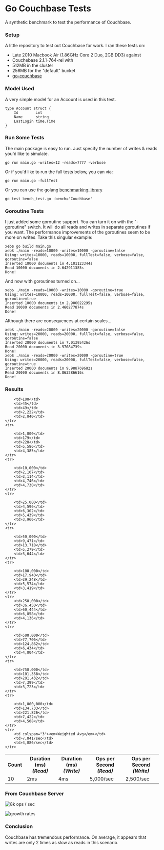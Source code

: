 Go Couchbase Tests
================
A synthetic benchmark to test the performance of Couchbase.

### Setup
A little repository to test out Couchbase for work.  I ran these tests on:
* Late 2010 Macbook Air (1.86GHz Core 2 Duo, 2GB DD3) against 
* Couchebase 2.1.1-764-rel with 
* 512MB in the cluster 
* 256MB for the "default" bucket
* [go-couchbase](http://github.com/couchbaselabs/go-couchbase)

### Model Used
A very simple model for an Account is used in this test.

```
type Account struct {
	Id        int
	Name      string
	LastLogin time.Time
}
```

### Run Some Tests
The main package is easy to run.  Just specify the number of writes & reads you'd like to simulate.

```
go run main.go -writes=12 -reads=7777 -verbose
```

Or if you'd like to run the full tests below, you can via:
```
go run main.go -fullTest
```

Or you can use the golang [benchmarking library](http://golang.org/pkg/testing/)
```
go test bench_test.go -bench="Couchbase"
```

### Goroutine Tests
I just added some goroutine support.  You can turn it on with the "-goroutine" switch.  It will do all reads and writes in separate goroutines if you want.  The performance improvements of the goroutines seem to be more on writes.  Take this singular example:

```
xeb$ go build main.go
xeb$ ./main -reads=10000 -writes=10000 -goroutine=false
Using: writes=10000, reads=10000, fullTest=false, verbose=false, goroutine=false
Inserted 10000 documents in 4.101123344s
Read 10000 documents in 2.642911385s
Done!
```
And now with goroutines turned on...
```
xeb$ ./main -reads=10000 -writes=10000 -goroutine=true
Using: writes=10000, reads=10000, fullTest=false, verbose=false, goroutine=true
Inserted 10000 documents in 2.906022295s
Read 10000 documents in 2.460277874s
Done!
```
Although there are consequences at certain scales...
```
xeb$ ./main -reads=20000 -writes=20000 -goroutine=false
Using: writes=20000, reads=20000, fullTest=false, verbose=false, goroutine=false
Inserted 20000 documents in 7.01395426s
Read 20000 documents in 3.57084739s
Done!
xeb$ ./main -reads=20000 -writes=20000 -goroutine=true
Using: writes=20000, reads=20000, fullTest=false, verbose=false, goroutine=true
Inserted 20000 documents in 9.988769682s
Read 20000 documents in 8.863286616s
Done!
```

### Results
<table>
	<tr>
		<th>Count</th>
		<th>Duration (ms)<br/><em>(Read)</em></th>
		<th>Duration (ms)<br/><em>(Write)</em></th>
		<th>Ops per Second<br/><em>(Read)</em></th>
		<th>Ops per Second<br/><em>(Write)</em></th>
	</tr>
	<tr>
		<td>10</td>
		<td>2ms</td>
		<td>4ms</td>
		<td>5,000/sec</td>
		<td>2,500/sec</td>
	</tr>
	<tr>

		<td>100</td>
		<td>45</td>
		<td>49</td>
		<td>2,222</td>
		<td>2,040</td>
	</tr>
	<tr>

		<td>1,000</td>
		<td>179</td>
		<td>228</td>
		<td>5,586</td>
		<td>4,385</td>
	</tr>
	<tr>

		<td>10,000</td>
		<td>2,107</td>
		<td>2,114</td>
		<td>4,746</td>
		<td>4,730</td>
	</tr>
	<tr>

		<td>25,000</td>
		<td>4,596</td>
		<td>6,302</td>
		<td>5,439</td>
		<td>3,966</td>
	</tr>
	<tr>

		<td>50,000</td>
		<td>9,471</td>
		<td>13,718</td>
		<td>5,279</td>
		<td>3,644</td>
	</tr>
	<tr>

		<td>100,000</td>
		<td>17,940</td>
		<td>29,248</td>
		<td>5,574</td>
		<td>3,419</td>
	</tr>
	<tr>
		<td>250,000</td>
		<td>36,450</td>
		<td>60,444</td>
		<td>6,858</td>
		<td>4,136</td>
	</tr>
	<tr>

		<td>500,000</td>
		<td>77,706</td>
		<td>124,862</td>
		<td>6,434</td>
		<td>4,004</td>
	</tr>
	<tr>

		<td>750,000</td>
		<td>101,358</td>
		<td>201,432</td>
		<td>7,399</td>
		<td>3,723</td>
	</tr>
	<tr>

		<td>1,000,000</td>
		<td>134,733</td>
		<td>221,826</td>
		<td>7,422</td>
		<td>4,508</td>
	</tr>
	<tr>
		<td colspan="3"><em>Weighted Avg</em></td>
		<td>7,041/sec</td>
		<td>4,086/sec</td>
	</tr>
</table>


### From Couchbase Server

![8k ops / sec](https://raw.github.com/xeb/couchbase-tests/master/docs/performance.png "Performance")

![growth rates](https://raw.github.com/xeb/couchbase-tests/master/docs/performance2.png "Performance 2")

### Conclusion
Couchbase has tremendous performance.  On average, it appears that writes are only 2 times as slow as reads in this scenario.
